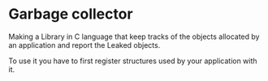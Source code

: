 # Garbage collector
Making a Library in C language that keep tracks of the objects allocated by an application and report the Leaked objects.

To use it you have to first register structures used by your application with it.